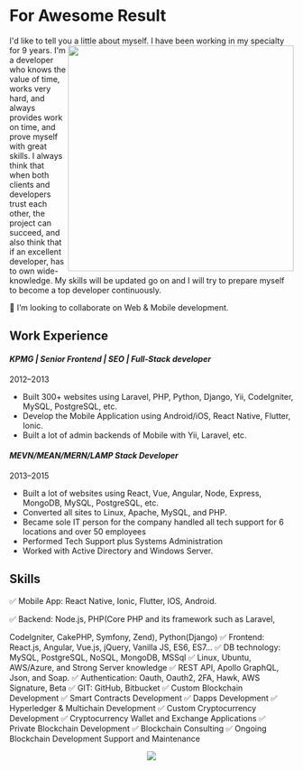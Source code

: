 

# For Awesome Result

I'd like to tell you a little about myself. <a href="#">
<img align="right" width="400" src="https://res.cloudinary.com/practicaldev/image/fetch/s--sNXjzc6P--/c_limit%2Cf_auto%2Cfl_progressive%2Cq_66%2Cw_880/https://media1.tenor.com/images/0c34272909ee2a4db5606a014082312b/tenor.gif%3Fitemid%3D15828752" />
</a> I have been working in my specialty for 9 years.
I'm a developer who knows the value of time, works very hard, and always provides work on time, and prove myself with great skills. I always think that when both clients and developers trust each other, the project can succeed, and also think that if an excellent developer, has to own wide-knowledge.
My skills will be updated go on and I will try to prepare myself to become a top developer continuously. 


👯 I’m looking to collaborate on Web & Mobile development.

## Work Experience
#### *KPMG | Senior Frontend | SEO | Full-Stack developer*
2012–2013
- Built 300+ websites using Laravel, PHP, Python, Django, Yii, CodeIgniter, MySQL, PostgreSQL, etc.
- Develop the Mobile Application using Android/iOS, React Native, Flutter, Ionic.
- Built a lot of admin backends of Mobile with Yii, Laravel, etc.

#### *MEVN/MEAN/MERN/LAMP Stack Developer*
2013–2015
- Built a lot of websites using React, Vue, Angular, Node, Express, MongoDB, MySQL, PostgreSQL, etc.
- Converted all sites to Linux, Apache, MySQL, and PHP.
- Became sole IT person for the company handled all tech support for 6 locations and over 50 employees
- Performed Tech Support plus Systems Administration
- Worked with Active Directory and Windows Server.

## Skills
✅ Mobile App: React Native, Ionic, Flutter, IOS, Android.

✅ Backend: Node.js, PHP(Core PHP and its framework such as Laravel,

CodeIgniter, CakePHP, Symfony, Zend), Python(Django)
✅ Frontend: React.js, Angular, Vue.js, jQuery, Vanilla JS, ES6, ES7...
✅ DB technology: MySQL, PostgreSQL, NoSQL, MongoDB, MSSql
✅ Linux, Ubuntu, AWS/Azure, and Strong Server knowledge
✅ REST API, Apollo GraphQL, Json, and Soap.
✅ Authentication: Oauth, Oauth2, 2FA, Hawk, AWS Signature, Beta
✅ GIT: GitHub, Bitbucket
✅ Custom Blockchain Development 
✅ Smart Contracts Development 
✅ Dapps Development 
✅ Hyperledger & Multichain Development
✅ Custom Cryptocurrency Development
✅ Cryptocurrency Wallet and Exchange Applications 
✅ Private Blockchain Development 
✅ Blockchain Consulting 
✅ Ongoing Blockchain Development Support and Maintenance 


<p align="center">
<img src="https://res.cloudinary.com/practicaldev/image/fetch/s--hjico-IG--/c_limit%2Cf_auto%2Cfl_progressive%2Cq_auto%2Cw_880/https://github-readme-streak-stats.herokuapp.com/%3Fuser%3DNaereen%26theme%3Dblue-green" />
</p>

